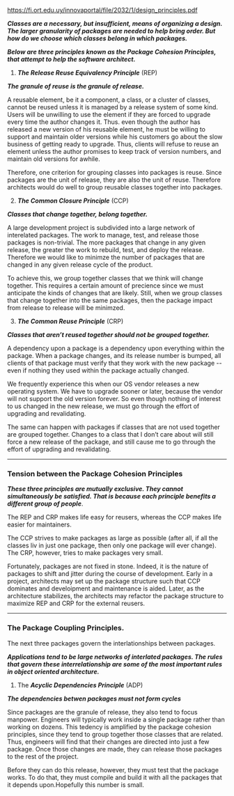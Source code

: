 https://fi.ort.edu.uy/innovaportal/file/2032/1/design_principles.pdf

***Classes are a necessary, but insufficient, means of organizing a design. The larger granularity of packages are needed to help bring order. But how do we choose which classes belong in which packages.*** 

***Below are three principles known as the Package Cohesion Principles, that attempt to help the software architect.***


1) ***The Release Reuse Equivalency Principle*** (REP)

***The granule of reuse is the granule of release.***

A reusable element, be it a component, a class, or a cluster of classes, cannot be reused unless it is managed by a release system of some kind. Users will be unwilling to use the element if they are forced to upgrade every time the author changes it.
Thus. even though the author has released a new version of his reusable element, he must be willing to support and maintain older versions while his customers go about the slow business of getting ready to upgrade. Thus, clients will refuse to reuse an element unless the author promises to keep track of version numbers, and maintain old versions for awhile.

Therefore, one criterion for grouping classes into packages is reuse. Since packages are the unit of release, they are also the unit of reuse. Therefore architects would do well to group reusable classes together into packages.


2) ***The Common Closure Principle*** (CCP)

***Classes that change together, belong together.***


A large development project is subdivided into a large network of interelated packages. The work to manage, test, and release those packages is non-trivial. The more packages that change in any given release, the greater the work to rebuild, test, and
deploy the release. Therefore we would like to minimze the number of packages that are changed in any given release cycle of the product.

To achieve this, we group together classes that we think will change together. This requires a certain amount of precience since we must anticipate the kinds of changes that are likely. Still, when we group classes that change together into the same packages, then the package impact from release to release will be minimzed.

3) ***The Common Reuse Principle*** (CRP)

***Classes that aren’t reused together should not be grouped together.***

A dependency upon a package is a dependency upon everything within the package. When a package changes, and its release number is bumped, all clients of that package must verify that they work with the new package -- even if nothing they used
within the package actually changed.

We frequently experience this when our OS vendor releases a new operating system. We have to upgrade sooner or later, because the vendor will not support the old version forever. So even though nothing of interest to us changed in the new release, we must go through the effort of upgrading and revalidating.

The same can happen with packages if classes that are not used together are grouped together. Changes to a class that I don’t care about will still force a new release of the package, and still cause me to go through the effort of upgrading and revalidating.


--------------------------------------------------------------------------------------------------------------

### Tension between the Package Cohesion Principles

***These three principles are mutually exclusive. They cannot simultaneously be satisfied. That is because each principle benefits a different group of people***. 

The REP and CRP makes life easy for reusers, whereas the CCP makes life easier for maintainers.

The CCP strives to make packages as large as possible (after all, if all the classes liv in just one package, then only one package will ever change). The CRP, however, tries to make packages very small. 


Fortunately, packages are not fixed in stone. Indeed, it is the nature of packages to shift and jitter during the course of development. Early in a project, architects may set up the package structure such that CCP dominates and develoipment and maintenance is aided. Later, as the architecture stabilizes, the architects may refactor the package structure to maximize REP and CRP for the external reusers.

----------------------------------------------------------------------------------------------------------------


### The Package Coupling Principles.
The next three packages govern the interlationships between packages. 

***Applications tend to be large networks of interlated packages. The rules that govern these interrelationship are some of the most important rules in object oriented architecture.***


1) The ***Acyclic Dependencies Principle*** (ADP)

***The dependencies betwen packages must not form cycles***

Since packages are the granule of release, they also tend to focus manpower. Engineers will typically work inside a single package rather than working on dozens. This tedency is amplified by the package cohesion principles, since they tend to group 
together those classes that are related. Thus, engineers will find that their changes are directed into just a few package. Once those changes are made, they can release those packages to the rest of the project.

Before they can do this release, however, they must test that the package works. To do that, they must compile and build it with all the packages that it depends upon.Hopefully this number is small. 

















